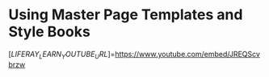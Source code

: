 # Using Master Page Templates and Style Books

[$LIFERAY_LEARN_YOUTUBE_URL$]=https://www.youtube.com/embed/JREQScvbrzw 